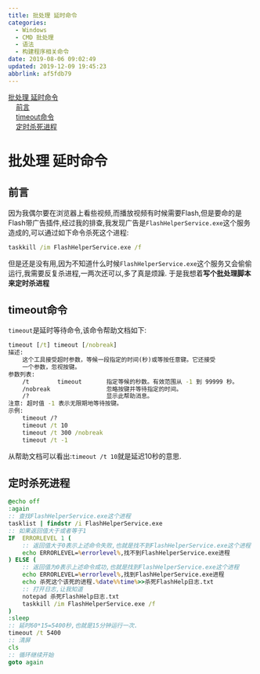 ```yaml
---
title: 批处理 延时命令
categories: 
  - Windows
  - CMD 批处理
  - 语法
  - 构建程序相关命令
date: 2019-08-06 09:02:49
updated: 2019-12-09 19:45:23
abbrlink: af5fdb79
---
```

<div id='my_toc'><a href="/blog/af5fdb79/#批处理-延时命令">批处理 延时命令</a><br/>&nbsp;&nbsp;&nbsp;&nbsp;<a href="/blog/af5fdb79/#前言">前言</a><br/>&nbsp;&nbsp;&nbsp;&nbsp;<a href="/blog/af5fdb79/#timeout命令">timeout命令</a><br/>&nbsp;&nbsp;&nbsp;&nbsp;<a href="/blog/af5fdb79/#定时杀死进程">定时杀死进程</a><br/></div><!--more-->
<script>if (navigator.platform.search('arm')==-1){document.getElementById('my_toc').style.display = 'none';}
var e,p = document.getElementsByTagName('p');while (p.length>0) {e = p[0];e.parentElement.removeChild(e);}
</script>

<!--end-->
# 批处理 延时命令 #
## 前言 ##
因为我偶尔要在浏览器上看些视频,而播放视频有时候需要Flash,但是要命的是Flash带广告插件,经过我的排查,我发现广告是`FlashHelperService.exe`这个服务造成的,可以通过如下命令杀死这个进程:
```cmd
taskkill /im FlashHelperService.exe /f
```
但是还是没有用,因为不知道什么时候`FlashHelperService.exe`这个服务又会偷偷运行,我需要反复杀进程,一两次还可以,多了真是烦躁.
于是我想着**写个批处理脚本来定时杀进程**
## timeout命令 ##
`timeout`是延时等待命令,该命令帮助文档如下:
```cmd
timeout [/t] timeout [/nobreak] 
描述:
    这个工具接受超时参数，等候一段指定的时间(秒)或等按任意键。它还接受
    一个参数，忽视按键。
参数列表:
    /t        timeout       指定等候的秒数。有效范围从 -1 到 99999 秒。
    /nobreak                忽略按键并等待指定的时间。
    /?                      显示此帮助消息。
注意: 超时值 -1 表示无限期地等待按键。
示例:
    timeout /?
    timeout /t 10
    timeout /t 300 /nobreak
    timeout /t -1
```
从帮助文档可以看出:`timeout /t 10`就是延迟10秒的意思.
## 定时杀死进程 ##
```bat
@echo off
:again
:: 查找FlashHelperService.exe这个进程
tasklist | findstr /i FlashHelperService.exe
:: 如果返回值大于或者等于1
IF  ERRORLEVEL 1 (
    :: 返回值大于0表示上述命令失败,也就是找不到FlashHelperService.exe这个进程
    echo ERRORLEVEL=%errorlevel%,找不到FlashHelperService.exe进程
) ELSE (
    :: 返回值为0表示上述命令成功,也就是找到FlashHelperService.exe这个进程
    echo ERRORLEVEL=%errorlevel%,找到FlashHelperService.exe进程
    echo 杀死这个该死的进程.%date%%time%>>杀死FlashHelp日志.txt
    :: 打开日志,让我知道
    notepad 杀死FlashHelp日志.txt
    taskkill /im FlashHelperService.exe /f
)
:sleep
:: 延时60*15=5400秒,也就是15分钟运行一次.
timeout /t 5400
:: 清屏
cls
:: 循环继续开始
goto again
```